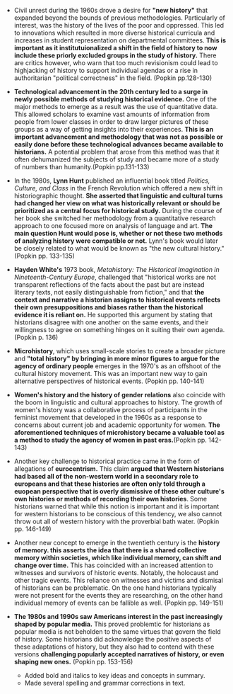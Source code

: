 - Civil unrest during the 1960s drove a desire for **"new history"** that expanded beyond the bounds of previous methodologies. Particularly of interest, was the history of the lives of the poor and oppressed. This led to innovations which resulted in more diverse historical curricula and increases in student representation on departmental committees. **This is important as it institutuionalized a shift in the field of history to now include these priorly excluded groups in the study of history.** There are critics however, who warn that too much revisionism could lead to highjacking of history to support individual agendas or a rise in authoritarian "political correctness" in the field. (Popkin pp.128-130)
- **Technological advancement in the 20th century led to a surge in newly possible methods of studying historical evidence.** One of the major methods to emerge as a result was the use of quantitative data. This allowed scholars to examine vast amounts of information from people from lower classes in order to draw larger pictures of these groups as a way of getting insights into their experiences. **This is an important advancement and methodology that was not as possible or easily done before these technological advances became available to historians.** A potential problem that arose from this method was that it often dehumanized the subjects of study and became more of a study of numbers than humanity.(Popkin pp.131-133)
- In the 1980s, **Lynn Hunt** published an influential book titled *Politics, Culture, and Class* in the French Revolution which offered a new shift in historiographic thought. **She asserted that linguistic and cultural turns had changed her view on what was historically relevant or should be prioritized as a central focus for historical study.** During the course of her book she switched her methodology from a quantitative research approach to one focused more on analysis of language and art. **The main question Hunt would pose is, whether or not these two methods of analyzing history were compatible or not.** Lynn's book would later be closely related to what would be known as "the new cultural history."(Popkin pp. 133-135)
- **Hayden White's** 1973 book, *Metahistory: The Historical Imagination in Nineteenth-Century Europe*, challenged that "historical works are not transparent reflections of the facts about the past but are instead literary texts, not easily distinguishable from fiction," and that **the context and narrative a historian assigns to historical events reflects their own presuppositions and biases rather than the historical evidence it is reliant on.** He supported this argument by stating that historians disagree with one another on the same events, and their willingness to agree on something hinges on it suiting their own agenda.(Popkin p. 136)
- **Microhistory**, which uses small-scale stories to create a broader picture and **"total history" by bringing in more minor figures to argue for the agency of ordinary people** emerges in the 1970's as an offshoot of the cultural history movement. This was an important new way to gain alternative perspectives of historical events. (Popkin pp. 140-141)
- **Women's history and the history of gender relations** also coincide with the boom in linguistic and cultural approaches to history. The growth of women's history was a collaborative process of participants in the feminist movement that developed in the 1960s as a response to concerns about current job and academic opportunity for women. **The aforementioned techniques of microhistory became a valuable tool as a method to study the agency of women in past eras.**(Popkin pp. 142-143)
- Another key challenge to historical practice came in the form of allegations of **eurocentrism.** This claim **argued that Western historians had based all of the non-western world in a secondary role to europeans and that these histories are often only told through a euopean perspective that is overly dismissive of these other culture's own histories or methods of recording their own histories**. Some historians warned that while this notion is important and it is important for western historians to be conscious of this tendency, we also cannot throw out all of western history with the proverbial bath water. (Popkin pp. 146-149)
- Another new concept to emerge in the twentieth century is the **history of memory. this asserts the idea that there is a shared collective memory within societies, which like individual memory, can shift and change over time.** This has coincided with an increased attention to witnesses and survivors of historic events. Notably, the holocaust and other tragic events. This reliance on witnesses and victims and dismisal of historians can be problematic. On the one hand historians typically were not present for the events they are researching, on the other hand individual memory of events can be fallible as well. (Popkin pp. 149-151)
- **The 1980s and 1990s saw Americans interest in the past increasingly shaped by popular media.** This proved problemtic for historians as popular media is not beholden to the same virtues that govern the field of history. Some historians did acknowledge the positive aspects of these adaptations of history, but they also had to contend with these versions **challenging popularly accepted narratives of history, or even shaping new ones.** (Popkin pp. 153-156)

  - Added bold and italics to key ideas and concepts in summary.
  - Made several spelling and grammar corrections in text.
